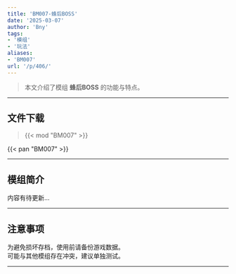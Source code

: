 ```yaml
---
title: 'BM007-蜂后BOSS'
date: '2025-03-07'
author: 'Bny'
tags:
- '模组'
- '玩法'
aliases:
- 'BM007'
url: '/p/406/'
---
```


> 本文介绍了模组 **蜂后BOSS** 的功能与特点。

---

## 文件下载  

> {{< mod "BM007" >}}  

{{< pan "BM007" >}}  

---

## 模组简介

>  
内容有待更新...  

---

## 注意事项

>  
为避免损坏存档，使用前请备份游戏数据。  
可能与其他模组存在冲突，建议单独测试。  

---


